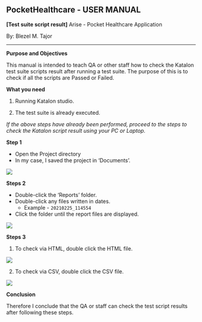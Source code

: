 

## PocketHealthcare - USER MANUAL
**[Test suite script result]**
Arise - Pocket Healthcare Application

By: Blezel M. Tajor
***
**Purpose and Objectives**

  This manual is intended to teach QA or other staff how to check the Katalon test suite scripts result after running a test suite. The purpose of this is to check if all the scripts are Passed or Failed.

**What you need**

1.  Running Katalon studio.
    
2.  The test suite is already executed.
    
*If the above steps have already been performed, proceed to the steps to check the Katalon script result using your PC or Laptop.*

  

**Step 1**
-   Open the Project directory
-   In my case, I saved the project in ‘Documents’.
  
![](https://lh5.googleusercontent.com/KfBC9PIQF6Z1-9ul3Olb8yTF8LxLzcC30beJR7AX2MYJ-j08kCTiNEeLTj7mtHpf1W3LqloqipeUQCIEYVnv0KGMA8QI9XpyLQwvSTZUs0sVis7Oku5xQS2_PFg8mFBVcA7QNBfP)  

**Steps 2**
-   Double-click the ‘Reports’ folder.
-   Double-click any files written in dates.
	- Example - `20210225_114554`
-   Click the folder until the report files are displayed.
  
![](https://lh4.googleusercontent.com/Kz2zfzdrynGFdgHrXyM3awTot9LXolx-P4Qwlkpm1XGbS2tFYH-8m-rqhWo4QR6Behvy12TML04Xgph5XZWGQ8jC-Nic0b5QT1X7Vsnhmvd2Cj6rJjQOfObal-cpc6XzsGHexbRc)  
  

**Steps 3**

1.  To check via HTML, double click the HTML file.

![](https://lh4.googleusercontent.com/cujFsouOVk11ZuhC44nlObmsLLN4hKoJwF-Y5otOwKsJ9sM9TxqoWd58Sh3vxgOYkusFqMG937QqUXph2y9hDGbQ2mAqeMkBEMESLy7d93ML54ZoDNc58bLdaLi65I8wUc7nRp69)

2.  To check via CSV, double click the CSV file.

  
![](https://lh5.googleusercontent.com/PGu5idghHUCKra_3s5TYvEzLpDUTBkbWVPrgGB8fXWFGSMMzl7Mx4Dqh4JY7RsRu0CVi9d_NMDhP_4WjPY6y-D14IyBlbusZJv-pq0dq6db_UIusdwH3Vg7FdUX51sod_cbPJh5U)  

**Conclusion**

Therefore I conclude that the QA or staff can check the test script results after following these steps.
